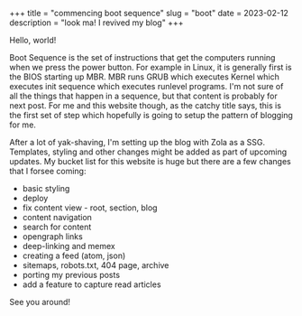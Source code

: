 +++
title = "commencing boot sequence"
slug = "boot"
date = 2023-02-12
description = "look ma! I revived my blog"
+++

Hello, world!

Boot Sequence is the set of instructions that get the computers running when we
press the power button. For example in Linux, it is generally first is the BIOS
starting up MBR. MBR runs GRUB which executes Kernel which executes init
sequence which executes runlevel programs. I'm not sure of all the things that
happen in a sequence, but that content is probably for next post. For me and
this website though, as the catchy title says, this is the first set of step
which hopefully is going to setup the pattern of blogging for me.

After a lot of yak-shaving, I'm setting up the blog with Zola as a SSG.
Templates, styling and other changes might be added as part of upcoming
updates. My bucket list for this website is huge but there are a few changes
that I forsee coming:
- basic styling
- deploy
- fix content view - root, section, blog
- content navigation
- search for content
- opengraph links
- deep-linking and memex
- creating a feed (atom, json)
- sitemaps, robots.txt, 404 page, archive
- porting my previous posts
- add a feature to capture read articles

See you around!
